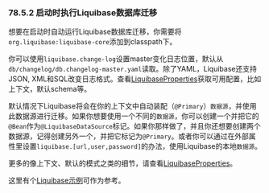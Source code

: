 ### 78.5.2 启动时执行Liquibase数据库迁移

想要在启动时自动运行Liquibase数据库迁移，你需要将`org.liquibase:liquibase-core`添加到classpath下。

你可以使用`liquibase.change-log`设置master变化日志位置，默认从`db/changelog/db.changelog-master.yaml`读取。除了YAML，Liquibase还支持JSON, XML和SQL改变日志格式。查看[LiquibaseProperties](https://github.com/spring-projects/spring-boot/tree/v2.0.0.M2/spring-boot-autoconfigure/src/main/java/org/springframework/boot/autoconfigure/liquibase/LiquibaseProperties.java)获取可用配置，比如上下文，默认schema等。

默认情况下Liquibase将会在你的上下文中自动装配（`@Primary`）`数据源`，并使用此数据源进行迁移。如果你想要使用一个不同的`数据源`，你可以创建一个并把它的`@Bean`作为`@LiquibaseDataSource`标记。如果你那样做了，并且你还想要创建两个数据源，记得创建另外一个，并把它标记为`@Primary`。或者你可以通过在外部属性里设置`liquibase.[url,user,password]`的办法，使用Liquibase的本地`数据源`。

更多的像上下文、默认的模式之类的细节，请查看[LiquibaseProperties](https://github.com/spring-projects/spring-boot/tree/v2.0.0.M2/spring-boot-autoconfigure/src/main/java/org/springframework/boot/autoconfigure/liquibase/LiquibaseProperties.java)。

这里有个[Liquibase示例](http://github.com/spring-projects/spring-boot/tree/master/spring-boot-samples/spring-boot-sample-liquibase)可作为参考。
